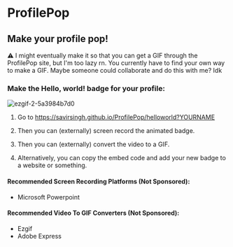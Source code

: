 # ProfilePop
## Make your profile pop!

⚠ I might eventually make it so that you can get a GIF through the ProfilePop site, but I'm too lazy rn. You currently have to find your own way to make a GIF. Maybe someone could collaborate and do this with me? Idk

### Make the Hello, world! badge for your profile:
![ezgif-2-5a3984b7d0](https://user-images.githubusercontent.com/84334654/181835988-18dc3331-2e92-4af2-85f6-be1bceea7780.gif)<br>
1. Go to https://savirsingh.github.io/ProfilePop/helloworld?YOURNAME

2. Then you can (externally) screen record the animated badge.

3. Then you can (externally) convert the video to a GIF.

4. Alternatively, you can copy the embed code and add your new badge to a website or something.

#### Recommended Screen Recording Platforms (Not Sponsored):
- Microsoft Powerpoint

#### Recommended Video To GIF Converters (Not Sponsored):
- Ezgif
- Adobe Express
